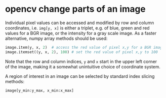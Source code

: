 # opencv change parts of an image

Individual pixel values can be accessed and modified by row and column coordinates, i.e.
```img[y, x]``` is either a triplet, e.g. of blue, green and red values for a BGR image, or the intensity for a gray scale image. As a faster alternative, numpy array methods should be used:
 
```python
image.item(y, x, 2)  # access the red value of pixel x,y for a BGR image
image.itemset((y, x, 2), 100) # set the red value of pixel x,y to 100
```

Note that the row and column indices, ```y``` and ```x``` start in the upper left corner of the image, making it a somewhat unintuitive choice of coordinate system.

A region of interest in an image can be selected by standard index slicing methods:

```python
image[y_min:y_max, x_min:x_max]
```
